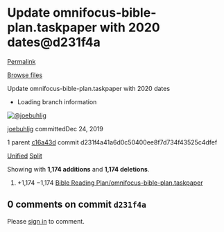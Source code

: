 # Update omnifocus-bible-plan.taskpaper with 2020 dates@d231f4a

[Permalink](update-omnifocus-bible-plan.taskpaper-with-2020-dates-d231f4a.md)

[Browse files](https://github.com/joebuhlig/OFScripts/tree/d231f4a41a6d0c50400ee8f7d734f43525c4dfef)

 Update omnifocus-bible-plan.taskpaper with 2020 dates

* Loading branch information

 [![@joebuhlig](https://avatars.githubusercontent.com/u/5321617?s=40&v=4)](https://github.com/joebuhlig)

[joebuhlig](https://github.com/joebuhlig/OFScripts/commits?author=joebuhlig) committedDec 24, 2019

 1 parent [c16a43d](update-readme-for-alfred-workflows-c16a43d.md) commit d231f4a41a6d0c50400ee8f7d734f43525c4dfef

 [Unified](https://github.com/joebuhlig/OFScripts/commit/d231f4a41a6d0c50400ee8f7d734f43525c4dfef?branch=d231f4a41a6d0c50400ee8f7d734f43525c4dfef&diff=unified) [Split](https://github.com/joebuhlig/OFScripts/commit/d231f4a41a6d0c50400ee8f7d734f43525c4dfef?branch=d231f4a41a6d0c50400ee8f7d734f43525c4dfef&diff=split)

 Showing with **1,174 additions** and **1,174 deletions**.

1.  +1,174 −1,174 [Bible Reading Plan/omnifocus-bible-plan.taskpaper](update-omnifocus-bible-plan.taskpaper-with-2020-dates-d231f4a.md#diff-57ab09f13a69b694ee8ab83c124b4c2f8d15be9d689b56ab7ca0f23ef31bcf12)

##  0 comments on commit `d231f4a`

 Please [sign in](https://github.com/login?return_to=https%3A%2F%2Fgithub.com%2Fjoebuhlig%2FOFScripts%2Fcommit%2Fd231f4a41a6d0c50400ee8f7d734f43525c4dfef) to comment.


